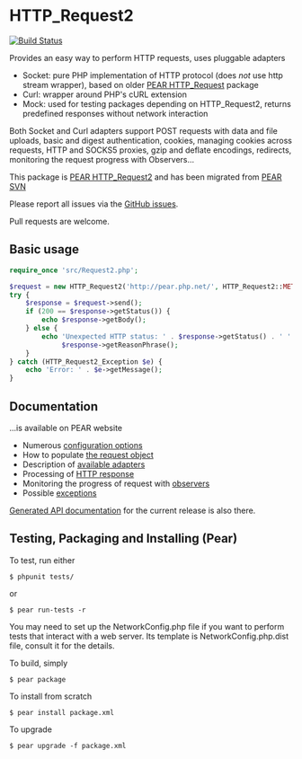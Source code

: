 
# HTTP_Request2

[![Build Status](https://travis-ci.org/pear/HTTP_Request2.svg?branch=trunk)](https://travis-ci.org/pear/HTTP_Request2)

Provides an easy way to perform HTTP requests, uses pluggable adapters

* Socket: pure PHP implementation of HTTP protocol (does *not* use http stream wrapper), based on older [PEAR HTTP_Request] package
* Curl: wrapper around PHP's cURL extension
* Mock: used for testing packages depending on HTTP_Request2, returns predefined responses without network interaction

Both Socket and Curl adapters support POST requests with data and file uploads, basic and digest
authentication, cookies, managing cookies across requests, HTTP and SOCKS5 proxies, gzip and
deflate encodings, redirects, monitoring the request progress with Observers...

This package is [PEAR HTTP_Request2] and has been migrated from [PEAR SVN]

Please report all issues via the [GitHub issues].

Pull requests are welcome.

[PEAR HTTP_Request]: http://pear.php.net/package/HTTP_Request/
[PEAR HTTP_Request2]: http://pear.php.net/package/HTTP_Request2/
[PEAR SVN]: https://svn.php.net/repository/pear/packages/HTTP_Request2
[GitHub issues]: https://github.com/pear/HTTP_Request2/issues

## Basic usage

```PHP
require_once 'src/Request2.php';

$request = new HTTP_Request2('http://pear.php.net/', HTTP_Request2::METHOD_GET);
try {
    $response = $request->send();
    if (200 == $response->getStatus()) {
        echo $response->getBody();
    } else {
        echo 'Unexpected HTTP status: ' . $response->getStatus() . ' ' .
             $response->getReasonPhrase();
    }
} catch (HTTP_Request2_Exception $e) {
    echo 'Error: ' . $e->getMessage();
}
```

## Documentation

...is available on PEAR website

 * Numerous [configuration options](http://pear.php.net/manual/en/package.http.http-request2.config.php)
 * How to populate [the request object](http://pear.php.net/manual/en/package.http.http-request2.request.php)
 * Description of [available adapters](http://pear.php.net/manual/en/package.http.http-request2.adapters.php)
 * Processing of [HTTP response](http://pear.php.net/manual/en/package.http.http-request2.response.php)
 * Monitoring the progress of request with [observers](http://pear.php.net/manual/en/package.http.http-request2.observers.php)
 * Possible [exceptions](http://pear.php.net/manual/en/package.http.http-request2.exceptions.php)

[Generated API documentation](http://pear.php.net/package/HTTP_Request2/docs/latest/) for the current release is also there.

## Testing, Packaging and Installing (Pear)

To test, run either

    $ phpunit tests/

or

    $ pear run-tests -r

You may need to set up the NetworkConfig.php file if you want to perform tests that interact with a web server.
Its template is NetworkConfig.php.dist file, consult it for the details.

To build, simply

    $ pear package

To install from scratch

    $ pear install package.xml

To upgrade

    $ pear upgrade -f package.xml

